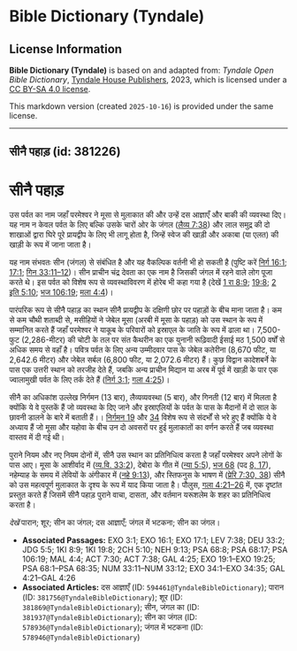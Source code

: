 # Bible Dictionary (Tyndale)

## License Information

**Bible Dictionary (Tyndale)** is based on and adapted from: _Tyndale Open Bible Dictionary_, [Tyndale House Publishers](https://tyndaleopenresources.com/), 2023, which is licensed under a [CC BY-SA 4.0 license](https://creativecommons.org/licenses/by-sa/4.0/legalcode.en).

This markdown version (created `2025-10-16`) is provided under the same license.



--------------------------------

## सीनै पहाड़ (id: 381226)

सीनै पहाड़
==========

उस पर्वत का नाम जहाँ परमेश्वर ने मूसा से मुलाकात की और उन्हें दस आज्ञाएँ और बाकी की व्यवस्था दिए। यह नाम न केवल पर्वत के लिए बल्कि उसके चारों ओर के जंगल ([लैव्य 7:38](https://ref.ly/Lev7:38)) और लाल समुद्र की दो शाखाओं द्वारा घिरे पूरे प्रायद्वीप के लिए भी लागू होता है, जिन्हें स्वेज की खाड़ी और अकाबा (या एलत) की खाड़ी के रूप में जाना जाता है।

यह नाम संभवतः सीन (जंगल) से संबंधित है और यह वैकल्पिक वर्तनी भी हो सकती है (पुष्टि करें [निर्ग 16:1](https://ref.ly/Exod16:1); [17:1](https://ref.ly/Exod17:1); [गिन 33:11–12](https://ref.ly/Num33:11-Num33:12))। सीन प्राचीन चंद्र देवता का एक नाम है जिसकी जंगल में रहने वाले लोग पूजा करते थे। इस पर्वत को विशेष रूप से व्यवस्थाविवरण में होरेब भी कहा गया है (देखें [1 रा 8:9](https://ref.ly/1Kgs8:9); [19:8](https://ref.ly/1Kgs19:8); [2 इति 5:10](https://ref.ly/2Chr5:10); [भज 106:19](https://ref.ly/Ps106:19); [मला 4:4](https://ref.ly/Mal4:4))।

पारंपरिक रूप से सीनै पहाड़ का स्थान सीनै प्रायद्वीप के दक्षिणी छोर पर पहाड़ों के बीच माना जाता है। कम से कम चौथी शताब्दी से, मसीहियों ने जेबेल मूसा (अरबी में मूसा के पहाड़) को उस स्थान के रूप में सम्मानित करते हैं जहाँ परमेश्वर ने याकूब के परिवारों को इस्राएल के जाति के रूप में ढाला था। 7,500\-फुट (2,286\-मीटर) की चोटी के तल पर संत कैथरीन का एक युनानी रूढ़िवादी ईसाई मठ 1,500 वर्षों से अधिक समय से वहाँ है। पवित्र पर्वत के लिए अन्य उम्मीदवार पास के जेबेल कतेरीना (8,670 फीट, या 2,642\.6 मीटर) और जेबेल सर्बल (6,800 फीट, या 2,072\.6 मीटर) हैं। कुछ विद्वान कादेशबर्ने के पास एक उत्तरी स्थान को तरजीह देते हैं, जबकि अन्य प्राचीन मिद्यान या अरब में पूर्व में खाड़ी के पार एक ज्वालामुखी पर्वत के लिए तर्क देते हैं ([निर्ग 3:1](https://ref.ly/Exod3:1); [गला 4:25](https://ref.ly/Gal4:25))।

सीनै का अधिकांश उल्लेख निर्गमन (13 बार), लैव्यव्यवस्था (5 बार), और गिनती (12 बार) में मिलता है क्योंकि ये वे पुस्तकें हैं जो व्यवस्था के दिए जाने और इस्राएलियों के पर्वत के पास के मैदानों में दो साल के छावनी डालने के बारे में बताती हैं।। [निर्गमन 19](https://ref.ly/Exod19:1-Exod19:25) और [34](https://ref.ly/Exod34:1-Exod34:35) विशेष रूप से संदर्भों से भरे हुए हैं क्योंकि ये वे अध्याय हैं जो मूसा और यहोवा के बीच उन दो अवसरों पर हुई मुलाकातों का वर्णन करते हैं जब व्यवस्था वास्तव में दी गई थी।

पुराने नियम और नए नियम दोनों में, सीनै उस स्थान का प्रतिनिधित्व करता है जहाँ परमेश्वर अपने लोगों के पास आए। मूसा के आशीर्वाद में ([व्य.वि. 33:2](https://ref.ly/Deut33:2)), देबोरा के गीत में ([न्या 5:5](https://ref.ly/Judg5:5)), [भज 68](https://ref.ly/Ps68:1-Ps68:35) (पद [8, 17](https://ref.ly/Ps68:8,Ps68:17)), नहेम्याह के समय में लेवियों के अंगीकार में ([नहे 9:13](https://ref.ly/Neh9:13)), और स्तिफनुस के भाषण में ([प्रेरि 7:30, 38](https://ref.ly/Acts7:30,Acts7:38)) सीनै को उस महत्वपूर्ण मुलाकात के दृश्य के रूप में याद किया जाता है। पौलुस, [गला 4:21–26](https://ref.ly/Gal4:21-Gal4:26) में, एक दृष्टांत प्रस्तुत करते हैं जिसमें सीनै पहाड़ पुराने वाचा, दासता, और वर्तमान यरूशलेम के शहर का प्रतिनिधित्व करता है। 

*देखें* पारान; शूर; सीन का जंगल; दस आज्ञाएँ; जंगल में भटकना; सीन का जंगल।

* **Associated Passages:** EXO 3:1; EXO 16:1; EXO 17:1; LEV 7:38; DEU 33:2; JDG 5:5; 1KI 8:9; 1KI 19:8; 2CH 5:10; NEH 9:13; PSA 68:8; PSA 68:17; PSA 106:19; MAL 4:4; ACT 7:30; ACT 7:38; GAL 4:25; EXO 19:1–EXO 19:25; PSA 68:1–PSA 68:35; NUM 33:11–NUM 33:12; EXO 34:1–EXO 34:35; GAL 4:21–GAL 4:26
* **Associated Articles:** दस आज्ञाएँ (ID: `594461@TyndaleBibleDictionary`); पारान (ID: `381756@TyndaleBibleDictionary`); शूर (ID: `381869@TyndaleBibleDictionary`); सीन, जंगल का (ID: `381937@TyndaleBibleDictionary`); सीन का जंगल  (ID: `578936@TyndaleBibleDictionary`); जंगल में भटकना (ID: `578946@TyndaleBibleDictionary`)

